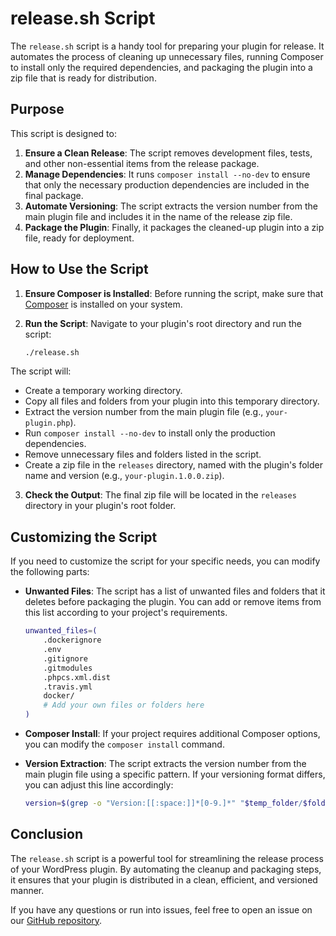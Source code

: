 # release.sh Script

The `release.sh` script is a handy tool for preparing your plugin for release. It automates the process of cleaning up unnecessary files, running Composer to install only the required dependencies, and packaging the plugin into a zip file that is ready for distribution.

## Purpose

This script is designed to:

1. **Ensure a Clean Release**: The script removes development files, tests, and other non-essential items from the release package.
2. **Manage Dependencies**: It runs `composer install --no-dev` to ensure that only the necessary production dependencies are included in the final package.
3. **Automate Versioning**: The script extracts the version number from the main plugin file and includes it in the name of the release zip file.
4. **Package the Plugin**: Finally, it packages the cleaned-up plugin into a zip file, ready for deployment.

## How to Use the Script

1. **Ensure Composer is Installed**: Before running the script, make sure that [Composer](https://getcomposer.org/) is installed on your system.

2. **Run the Script**: Navigate to your plugin's root directory and run the script:

   ```bash
   ./release.sh
   ```

The script will:

- Create a temporary working directory.
- Copy all files and folders from your plugin into this temporary directory.
- Extract the version number from the main plugin file (e.g., `your-plugin.php`).
- Run `composer install --no-dev` to install only the production dependencies.
- Remove unnecessary files and folders listed in the script.
- Create a zip file in the `releases` directory, named with the plugin's folder name and version (e.g., `your-plugin.1.0.0.zip`).

3. **Check the Output**: The final zip file will be located in the `releases` directory in your plugin's root folder.

## Customizing the Script

If you need to customize the script for your specific needs, you can modify the following parts:

- **Unwanted Files**: The script has a list of unwanted files and folders that it deletes before packaging the plugin. You can add or remove items from this list according to your project's requirements.

  ```bash
  unwanted_files=(
      .dockerignore
      .env
      .gitignore
      .gitmodules
      .phpcs.xml.dist
      .travis.yml
      docker/
      # Add your own files or folders here
  )
  ```

- **Composer Install**: If your project requires additional Composer options, you can modify the `composer install` command.

- **Version Extraction**: The script extracts the version number from the main plugin file using a specific pattern. If your versioning format differs, you can adjust this line accordingly:

  ```bash
  version=$(grep -o "Version:[[:space:]]*[0-9.]*" "$temp_folder/$folder_name.php" | sed 's/Version:[[:space:]]*//')
  ```

## Conclusion

The `release.sh` script is a powerful tool for streamlining the release process of your WordPress plugin. By automating the cleanup and packaging steps, it ensures that your plugin is distributed in a clean, efficient, and versioned manner.

If you have any questions or run into issues, feel free to open an issue on our [GitHub repository](https://github.com/realtyna/wp-plugin-framework/issues).
